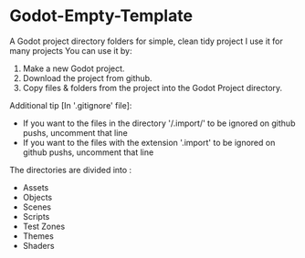 # Godot-Empty-Template
A Godot project directory folders for simple, clean tidy project
I use it for many projects
You can use it by:
1. Make a new Godot project.
1. Download the project from github.
1. Copy files & folders from the project into the Godot Project directory.

Additional tip [In '.gitignore' file]:
* If you want to the files in the directory '/.import/' to be ignored on github pushs, uncomment that line
* If you want to the files with the extension '.import' to be ignored on github pushs, uncomment that line

The directories are divided into :
* Assets
* Objects
* Scenes
* Scripts
* Test Zones
* Themes
* Shaders